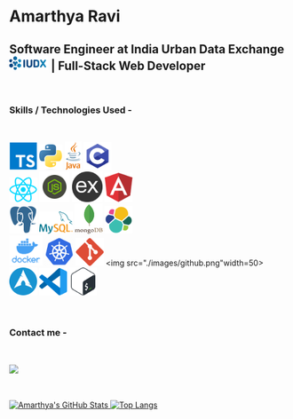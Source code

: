 <!--
**Amarthya03/Amarthya03** is a ✨ _special_ ✨ repository because its `README.md` (this file) appears on your GitHub profile.

Here are some ideas to get you started:

- 🔭 I’m currently working on ...
- 🌱 I’m currently learning ...
- 👯 I’m looking to collaborate on ...
- 🤔 I’m looking for help with ...
- 💬 Ask me about ...
- 📫 How to reach me: ...
- 😄 Pronouns: ...
- ⚡ Fun fact: ...
-->

# Amarthya Ravi

## Software Engineer at India Urban Data Exchange <a href="https://iudx.org.in/" style="text-decoration: none;"><img src="./images/iudx.png" width=70></a> | Full-Stack Web Developer

<br />

### **Skills / Technologies Used** -

<br />

<img src="./images/ts.png" width=50> <img src="./images/python.svg-183064513" width=42> <img src="./images/java.png" width=30> <img src="./images/c.png" width=50>
<br />
<img src="./images/react.png" width=50> <img src="./images/node.png" width=55> <img src="./images/express.png" width=55> <img src="./images/angular.png" width=50>
<br />
<img src="./images/psql.png" width=50> <img src="./images/mysql.png" width=60> <img src="./images/mongo.png" width=50> <img src="./images/elastic.png" width=50>
<br />
<img src="./images/docker.png" width="60"> <img src="./images/kube.png" width=52> <img src="./images/git.png" width=50> <img src="./images/github.png"width=50>
<br />
<img src="./images/arch.png" width=50> <img src="./images/code.png" width=50> <img src="./images/bash.png" width=50>

<br />

### **Contact me** -

<br />

<a href="https://www.linkedin.com/in/amarthya-ravi-2b66997b/"><img src="https://external-content.duckduckgo.com/iu/?u=https%3A%2F%2Fblog.carltonstaffing.com%2Fwp-content%2Fuploads%2F2020%2F09%2Flinkedin-icon-logo-png-transparent-2048x2048.png&f=1&nofb=1&ipt=3f4cb8983991b232b8ec3149a231ab166e41cdb02d9017c2e3cb350b39320231&ipo=images" width=50 />

<br />

![Amarthya's GitHub Stats](https://github-readme-stats.vercel.app/api?username=Amarthya03&show_icons=true&title_color=ffffff&icon_color=bb2acf&text_color=daf7dc&bg_color=191919)
![Top Langs](https://github-readme-stats.vercel.app/api/top-langs/?username=Amarthya03&layout=compact&langs_count=6&show_icons=true&title_color=ffffff&icon_color=bb2acf&text_color=daf7dc&bg_color=191919)
